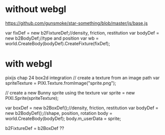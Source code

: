 
without webgl
=============
https://github.com/gunsmoke/star-something/blob/master/js/base.js

var fixDef = new b2FixtureDef;//density, friction, restitution
var bodyDef = new b2BodyDef;//type and position
var wb = world.CreateBody(bodyDef).CreateFixture(fixDef);


with webgl
==========
pixijs chap 24 box2d integration
// create a texture from an image path
var spriteTexture = PIXI.Texture.fromImage("sprite.png");

// create a new Bunny sprite using the texture
var sprite = new PIXI.Sprite(spriteTexture);

var boxDef = new b2BoxDef();//density, friction, restitution
var bodyDef = new b2BodyDef();//shape, position, rotation
body = world.CreateBody(bodyDef);
body.m_userData = sprite;


b2FixtureDef = b2BoxDef ??
